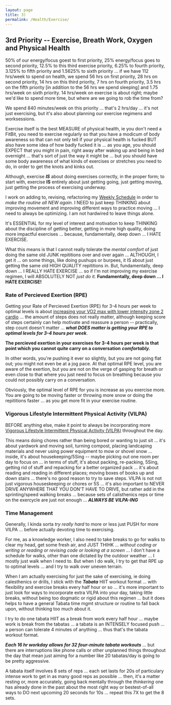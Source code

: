 ```yaml
---
layout: page
title: 3)
permalink: /Health/Exercise/
---
```



## 3rd Priority -- Exercise, Breath Work, Oxygen and Physical Health

50% of our energy/focus goest to first priority, 25% energy/focus goes to second priority, 12.5% to this third exercise priority, 6.25% to fourth priority, 3.125% to fifth priority and 1.5625% to sixth priority ... if we have 112 hrs/week to spend on health, we spend 56 hrs on first priority, 28 hrs on second priority, 14 hrs on this third priority, 7 hrs on fourth priority, 3.5 hrs on the fifth priority [in addition to the 56 hrs we spend sleeping] and 1.75 hrs/week on sixth priority. 14 hrs/week on exercise is about right; maybe we'd like to spend more time, but where are we going to rob the time from? 

We spend 840 minutes/week on this priority ... that's 2 hrs/day ... it's not just exercising, but it's also about planning our exercise regimens and worksessions.

Exercise itself is the best MEASURE of physical health, ie you don't need a FitBit, you need to exercise regularly so that you have a modicum of body awareness so that can not only tell if your physical health is fucked BUT also have some idea of how badly fucked it is ... as you age, you should EXPECT that you might in pain, right away after waking up and being in bed overnight ... that's sort of just the way it might be ... but you should have some body awareness of what kinds of exercises or stretches you need to do, in order to get the knots and kinks out.

Although, exercise ***IS*** about doing exercises correctly, in the proper form; to start with, exercise **IS** entirely about just getting going, just getting moving, just getting the process of exercising underway.

I work on adding to, revising, refactoring my [Weekly Schedule](https://markbruns.github.io/WeeklySchedule/) in order to *make the routine all NEW again*.  I NEED to just keep THINKING about improving movement and improving different ways to practice moving ... I need to always be optimizing. I am not hardwired to leave things alone.

It's ESSENTIAL for my level of interest and motivation to keep THINKING about the discipline of getting better, getting in more high quality, doing more impactful exercises ... because, fundamentally, deep down ... I HATE EXERCISE.

What this means is that I cannot really tolerate the *mental comfort* of just doing the same old JUNK repititions over and over again ... ALTHOUGH, I get it ... on some things, like doing pushups or burpees, it IS about just getting the same old HIGH QUALITY repititions in. But, fundamentally, deep down ... I REALLY HATE EXERCISE ... so if I'm not improving my exercise regimen, I will ABSOLUTELY NOT *just do it.*  **Fundamentally, deep down ... I HATE EXERCISE!**

### Rate of Percieved Exertion (RPE)

Getting your Rate of Percieved Exertion (RPE) for 3-4 hours per week to optimal levels is about [increasing your VO2 max with lower intensity zone 2 cardio](https://www.youtube.com/watch?v=1RqY5EYOM0k) ... the amount of steps does not really matter, although keeping score of steps certainly can help motivate and reassure a person -- practically, step count doesn't matter ... ***what DOES matter is getting your RPE to optimal levels for 3-4 hours per week***.  

**The percieved exertion in your exercises for 3-4 hours per week is that point which you cannot quite carry on a conversation** ***comfortably.*** 

In other words, you're pushing it ever so slightly, but you are not going flat out; you might not even be at a jog pace. At that optimal RPE level, you are aware of the exertion, but you are not on the verge of gasping for breath or even close to that where you just need to focus on breathing because you could not possibly carry on a conversation. 

Obviously, the optimal level of RPE for you is increase as you exercise more. You are going to be moving faster or throwing more snow or doing the repititions faster ... as you get more fit in your exercise routine. 

### Vigorous Lifestyle Intermittent Physical Activity (VILPA)

BEFORE anything else, make it point to always be incorporating more [Vigorous Lifestyle Intermittent Physical Activity (VILPA)](https://g.co/gemini/share/34ac54b0e887) throughout the day. 

This means doing chores rather than being bored or wanting to just sit ... it's about yardwork and moving soil, turning compost, placing landcaping materials and never using power equipment to mow or shovel snow ... inside, it's about housekeeping/5Sing -- maybe picking out one room per day to focus on ... in terms of stuff, it's about packing, re-packing, 5Sing, getting rid of stuff and repacking for a better organized pack ... it's about reading and reading in different places; moving boxes of books up and down stairs ... there's no good reason to try to save steps. VILPA is not not just vigorous houseskeeping or chores or 5S ... it's also important to NEVER DRIVE ANYWHERE THAT YOU DON'T HAVE TO DRIVE, but rather add in the sprinting/speed walking breaks ... because sets of calisthenics reps or time on the exercycle are just not enough ... ***ALWAYS BE VILPA-ING***


### Time Management

Generally, I kinda sorta *try really hard* to more or less just PUSH for more VILPA ... before actually devoting time to exercising. 

For me, as a knowledge worker, I also need to take breaks to go for walks to clear my head, get some fresh air, and JUST THIHK ... *without coding or writing or reading or revising code or looking at a screen* ... I don't have a schedule for walks, other than one dictated by the outdoor weather ... I mostly just walk when I need to. But when I do walk, I try to get that RPE up to optimal levels ... and I try to walk over uneven terrain.

When I am actually exercising for just the sake of exercising, ie doing calesthenics or drills, I stick with the ***Tabata*** HIIT workout format ... with flexibility and exercise breaks every half hour or so ... it's more important to just look for ways to incorporate extra VILPA into your day, taking little breaks, without being too dogmatic or rigid about this regimen ... but it does helps to have a general Tabata time mgmt structure or routine to fall back upon, without thinking too much about it.

I try to do one tabata HIIT as a break from work every half hour ... maybe work is break from the tabatas ... a tabata is an INTENSELY focused push ... a person can tolerate 4 minutes of anything ... thus that's the tabata workout format.

***Each 16 hr workday allows for 32 four-minute tabata workouts*** ... but there are interruptions like phone calls or other unplanned things throughout the day that mean just aiming for a number like 20 tabatas/day is going to be pretty aggressive.

A tabata itself involves 8 sets of reps ... each set lasts for 20s of particulary intense work to get in as many good reps as possible ... then, it's a matter resting or, more accurately, going back mentally through the *thinkering* one has already done in the past about the most right way or bestest-of-all ways to DO next upcoming 20 seconds for 10s ... repeat this 7X to get the 8 sets.
